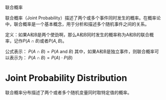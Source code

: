 联合概率

联合概率（Joint Probability）描述了两个或多个事件同时发生的概率。在概率论中，联合概率是一个基本概念，用于分析和描述多个随机事件之间的关系。

定义：如果A和B是两个使劲啊，那么A和B同时发生的概率称为A和B的联合概率，记作$P(A\cap B)$或者$P(A, B)$。

公式表示：
$P(A \cap B) = P(A \text{ and } B)$
其中，如果A和B是独立事件，则联合概率可以表示为：
$P(A \cap B) = P(A) \cdot P(B)$

# Joint Probability Distribution
联合概率分布描述了两个或者多个随机变量同时取特定值的概率。

